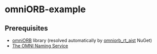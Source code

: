 # omniORB-example

Prerequisites
---------------
* [omniORB](http://omniorb.sourceforge.net/) library (resolved automatically by [omniorb_rt_aist](https://www.nuget.org/packages/omniorb_rt_aist/) NuGet)
* [The OMNI Naming Service](http://omniorb.sourceforge.net/omni40/omniNames.html)
